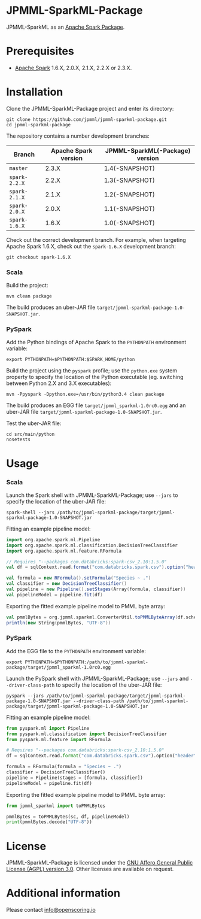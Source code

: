 JPMML-SparkML-Package
=====================

JPMML-SparkML as an [Apache Spark Package](https://spark-packages.org/).

# Prerequisites #

* [Apache Spark](http://spark.apache.org/) 1.6.X, 2.0.X, 2.1.X, 2.2.X or 2.3.X.

# Installation #

Clone the JPMML-SparkML-Package project and enter its directory:
```
git clone https://github.com/jpmml/jpmml-sparkml-package.git
cd jpmml-sparkml-package
```

The repository contains a number development branches:

| Branch | Apache Spark version | JPMML-SparkML(-Package) version |
|--------|----------------------|---------------------------------|
| `master` | 2.3.X | 1.4(-SNAPSHOT) |
| `spark-2.2.X` | 2.2.X | 1.3(-SNAPSHOT) |
| `spark-2.1.X` | 2.1.X | 1.2(-SNAPSHOT) |
| `spark-2.0.X` | 2.0.X | 1.1(-SNAPSHOT) |
| `spark-1.6.X` | 1.6.X | 1.0(-SNAPSHOT) |

Check out the correct development branch. For example, when targeting Apache Spark 1.6.X, check out the `spark-1.6.X` development branch:
```
git checkout spark-1.6.X
```

### Scala ###

Build the project:
```
mvn clean package
```

The build produces an uber-JAR file `target/jpmml-sparkml-package-1.0-SNAPSHOT.jar`.

### PySpark ###

Add the Python bindings of Apache Spark to the `PYTHONPATH` environment variable:
```
export PYTHONPATH=$PYTHONPATH:$SPARK_HOME/python
```

Build the project using the `pyspark` profile; use the `python.exe` system property to specify the location of the Python executable (eg. switching between Python 2.X and 3.X executables):
```
mvn -Ppyspark -Dpython.exe=/usr/bin/python3.4 clean package
```

The build produces an EGG file `target/jpmml_sparkml-1.0rc0.egg` and an uber-JAR file `target/jpmml-sparkml-package-1.0-SNAPSHOT.jar`.

Test the uber-JAR file:
```
cd src/main/python
nosetests
```

# Usage #

### Scala ###

Launch the Spark shell with JPMML-SparkML-Package; use `--jars` to specify the location of the uber-JAR file:
```
spark-shell --jars /path/to/jpmml-sparkml-package/target/jpmml-sparkml-package-1.0-SNAPSHOT.jar
```

Fitting an example pipeline model:
```scala
import org.apache.spark.ml.Pipeline
import org.apache.spark.ml.classification.DecisionTreeClassifier
import org.apache.spark.ml.feature.RFormula

// Requires "--packages com.databricks:spark-csv_2.10:1.5.0"
val df = sqlContext.read.format("com.databricks.spark.csv").option("header", "true").option("inferSchema", "true").load("Iris.csv")

val formula = new RFormula().setFormula("Species ~ .")
val classifier = new DecisionTreeClassifier()
val pipeline = new Pipeline().setStages(Array(formula, classifier))
val pipelineModel = pipeline.fit(df)
```

Exporting the fitted example pipeline model to PMML byte array:
```scala
val pmmlBytes = org.jpmml.sparkml.ConverterUtil.toPMMLByteArray(df.schema, pipelineModel)
println(new String(pmmlBytes, "UTF-8"))
```

### PySpark ###

Add the EGG file to the `PYTHONPATH` environment variable:
```
export PYTHONPATH=$PYTHONPATH:/path/to/jpmml-sparkml-package/target/jpmml_sparkml-1.0rc0.egg
```

Launch the PySpark shell with JPMML-SparkML-Package; use `--jars` and `--driver-class-path` to specify the location of the uber-JAR file:
```
pyspark --jars /path/to/jpmml-sparkml-package/target/jpmml-sparkml-package-1.0-SNAPSHOT.jar --driver-class-path /path/to/jpmml-sparkml-package/target/jpmml-sparkml-package-1.0-SNAPSHOT.jar
```

Fitting an example pipeline model:
```python
from pyspark.ml import Pipeline
from pyspark.ml.classification import DecisionTreeClassifier
from pyspark.ml.feature import RFormula

# Requires "--packages com.databricks:spark-csv_2.10:1.5.0"
df = sqlContext.read.format("com.databricks.spark.csv").option("header", "true").option("inferschema", "true").load("Iris.csv")

formula = RFormula(formula = "Species ~ .")
classifier = DecisionTreeClassifier()
pipeline = Pipeline(stages = [formula, classifier])
pipelineModel = pipeline.fit(df)
```

Exporting the fitted example pipeline model to PMML byte array:
```python
from jpmml_sparkml import toPMMLBytes

pmmlBytes = toPMMLBytes(sc, df, pipelineModel)
print(pmmlBytes.decode("UTF-8"))
```

# License #

JPMML-SparkML-Package is licensed under the [GNU Affero General Public License (AGPL) version 3.0](http://www.gnu.org/licenses/agpl-3.0.html). Other licenses are available on request.

# Additional information #

Please contact [info@openscoring.io](mailto:info@openscoring.io)
